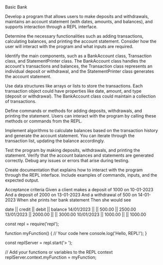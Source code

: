 Basic Bank

Develop a program that allows users to make deposits and withdrawals, maintains an account statement (with dates, amounts, and balances), and supports interaction through a REPL interface.

Determine the necessary functionalities such as adding transactions, calculating balances, and printing the account statement. Consider how the user will interact with the program and what inputs are required.

Identify the main components, such as a BankAccount class, Transaction class, and StatementPrinter class. The BankAccount class handles the account's transactions and balances, the Transaction class represents an individual deposit or withdrawal, and the StatementPrinter class generates the account statement.

Use data structures like arrays or lists to store the transactions. Each transaction object could have properties like date, amount, and type (deposit or withdrawal). The BankAccount class could maintain a collection of transactions.

Define commands or methods for adding deposits, withdrawals, and printing the statement. Users can interact with the program by calling these methods or commands from the REPL.

Implement algorithms to calculate balances based on the transaction history and generate the account statement. You can iterate through the transaction list, updating the balance accordingly.

Test the program by making deposits, withdrawals, and printing the statement. Verify that the account balances and statements are generated correctly. Debug any issues or errors that arise during testing.

Create documentation that explains how to interact with the program through the REPL interface. Include examples of commands, inputs, and the expected output.

Acceptance criteria
Given a client makes a deposit of 1000 on 10-01-2023
And a deposit of 2000 on 13-01-2023
And a withdrawal of 500 on 14-01-2023
When she prints her bank statement
Then she would see

date || credit || debit || balance
14/01/2023 || || 500.00 || 2500.00
13/01/2023 || 2000.00 || || 3000.00
10/01/2023 || 1000.00 || || 1000.00

const repl = require('repl');

function myFunction() {
// Your code here
console.log('Hello, REPL!');
}

const replServer = repl.start('> ');

// Add your functions or variables to the REPL context
replServer.context.myFunction = myFunction;

